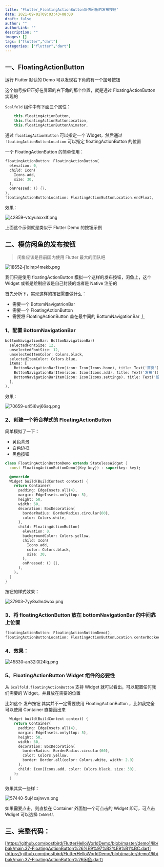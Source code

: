 ```yaml
---
title: "Flutter_FloatingActionButton及仿闲鱼的发布按钮"
date: 2021-09-01T09:03:43+08:00
draft: false
author: ""
authorLink: ""
description: ""
images: []
tags: ["flutter","dart"]
categories: ["flutter","dart"]
---
```


## 一、FloatingActionButton

运行 Flutter 默认的 Demo 可以发现右下角的有一个加号按钮

这个加号按钮正好在屏幕的右下角的那个位置，就是通过 FloatingActionButton 实现的

`Scalfold` 组件中有下面三个属性：

```dart
    this.floatingActionButton,
    this.floatingActionButtonLocation,
    this.floatingActionButtonAnimator,
```

通过 `floatingActionButton` 可以指定一个 Widget，然后通过 `floatingActionButtonLocation` 可以指定 floatingActionButton 的位置

一个 FloatingActionButton 的简单使用：

```dart
floatingActionButton: FloatingActionButton(
  elevation: 0,
  child: Icon(
    Icons.add,
    size: 30,
  ),
  onPressed: () {},
),
floatingActionButtonLocation: FloatingActionButtonLocation.endFloat,
```

效果：

![42859-vtqyuaxxxlf.png](https://luckly007.oss-cn-beijing.aliyuncs.com/image/2856904662.png)

上面这个示例就是类似于 Flutter Demo 的按钮示例



## 二、模仿闲鱼的发布按钮

> 闲鱼应该是目前国内使用 Flutter 最大的团队吧

![18652-j1dlmp4mekb.png](https://luckly007.oss-cn-beijing.aliyuncs.com/image/635145302.png)

我们只是使用 floatingActionButton 模拟一个这样的发布按钮，闲鱼上，这个 Widget 或者是绘制应该是自己封装的或者是 Native 注册的

首先分析下，实现这样的按钮需要做什么：

- 需要一个 BottomNavigatrionBar
- 需要一个 FloatingActionButton
- 需要将 FloatingActionButton 盖在最中间的 BottomNavigationBar 上



### 1、配置 BottomNavigationBar

```dart
bottomNavigationBar: BottomNavigationBar(
  selectedFontSize: 12,
  unselectedFontSize: 12,
  unselectedItemColor: Colors.black,
  selectedItemColor: Colors.blue,
  items: [
    BottomNavigationBarItem(icon: Icon(Icons.home), title: Text('首页')),
    BottomNavigationBarItem(icon: Icon(Icons.add), title: Text('发布')),
    BottomNavigationBarItem(icon: Icon(Icons.settings), title: Text('设置')),
  ],
),
```

效果：

![70659-u45i6wj66sq.png](https://luckly007.oss-cn-beijing.aliyuncs.com/image/1592574526.png)



### 2、创建一个符合样式的 FloatingActionButton

简单模拟了一下：

- 黄色背景
- 白色边框
- 黑色按钮

```dart
class FloatingActionButtonDemo extends StatelessWidget {
  const FloatingActionButtonDemo({Key key}) : super(key: key);

  @override
  Widget build(BuildContext context) {
    return Container(
      padding: EdgeInsets.all(4),
      margin: EdgeInsets.only(top: 5),
      height: 50,
      width: 50,
      decoration: BoxDecoration(
        borderRadius: BorderRadius.circular(60),
        color: Colors.white,
      ),
      child: FloatingActionButton(
        elevation: 0,
        backgroundColor: Colors.yellow,
        child: Icon(
          Icons.add,
          color: Colors.black,
          size: 30,
        ),
        onPressed: () {},
      ),
    );
  }
}
```

按钮的样式效果：

![37903-7yy8sdm4wox.png](https://luckly007.oss-cn-beijing.aliyuncs.com/image/3043682520.png)



### 3、将 floatingActionButton 放在 bottomNavigationBar 的中间靠上位置

```dart
floatingActionButton: FloatingActionButtonDemo(),
floatingActionButtonLocation: FloatingActionButtonLocation.centerDocked,
```



### 4、效果：

![45830-an32l0l24lq.png](https://luckly007.oss-cn-beijing.aliyuncs.com/image/1425307523.png)



### 5、FloatingActionButton Widget 组件的必要性

从 `Scalfold.floatingActionButton` 支持 Widget 就可以看出，可以配置任何我们需要的 Widget，并且放在需要的位置

比如这个 发布按钮 其实并不一定需要使用 FloatingActionButton ，比如我完全可以使用 Container 直接画出来

```dart
  Widget build(BuildContext context) {
    return Container(
      padding: EdgeInsets.all(4),
      margin: EdgeInsets.only(top: 5),
      height: 50,
      width: 50,
      decoration: BoxDecoration(
        borderRadius: BorderRadius.circular(60),
        color: Colors.yellow,
        border: Border.all(color: Colors.white, width: 2.0)
      ),
      child: Icon(Icons.add, color: Colors.black, size: 30),
    );
  }
```

效果其实一些样：

![57440-5uj4xajnvvn.png](https://luckly007.oss-cn-beijing.aliyuncs.com/image/918624371.png)

如果需要点击，则直接在 Container 外面加一个可点击的 Widget 即可，可点击 Wdiget 可以选择 `InkWell`



## 三、完整代码：

[https://github.com/postbird/FlutterHelloWorldDemo/blob/master/demo1/lib/bak/main.37-FloatingActionButton%26%E9%97%B2%E9%B1%BC.dart](https://github.com/postbird/FlutterHelloWorldDemo/blob/master/demo1/lib/bak/main.37-FloatingActionButton%26闲鱼.dart)
